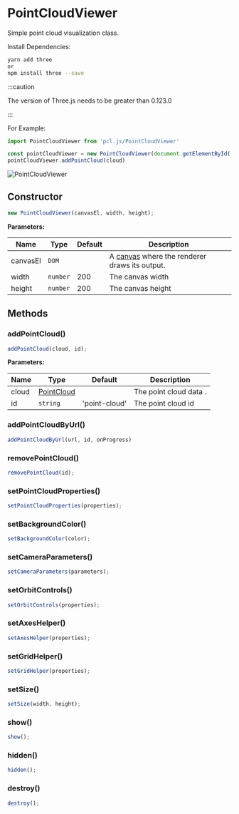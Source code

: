 # PointCloudViewer

Simple point cloud visualization class.

Install Dependencies:

```bash
yarn add three
or 
npm install three --save
```

:::caution

The version of Three.js needs to be greater than 0.123.0

:::

For Example:

```ts
import PointCloudViewer from 'pcl.js/PointCloudViewer'

const pointCloudViewer = new PointCloudViewer(document.getElementById('canvas'), 500, 500);
pointCloudViewer.addPointCloud(cloud)
```

![PointCloudViewer](/img/examples/PointCloudViewer.png)

## Constructor

```ts
new PointCloudViewer(canvasEl, width, height);
```

**Parameters:**

| Name     | Type     | Default | Description                                                                                                       |
| -------- | -------- | ------- | ----------------------------------------------------------------------------------------------------------------- |
| canvasEl | `DOM`    |         | A [canvas](https://developer.mozilla.org/en-US/docs/Web/HTML/Element/canvas) where the renderer draws its output. |
| width    | `number` | 200     | The canvas width                                                                                                  |
| height   | `number` | 200     | The canvas height                                                                                                 |

## Methods

### addPointCloud()

```ts
addPointCloud(cloud, id);
```

**Parameters:**

| Name  | Type                                                | Default       | Description            |
| ----- | --------------------------------------------------- | ------------- | ---------------------- |
| cloud | [PointCloud](/docs/api/basic-structures#pointcloud) |               | The point cloud data . |
| id    | `string`                                            | 'point-cloud' | The point cloud id     |

### addPointCloudByUrl()

```ts
addPointCloudByUrl(url, id, onProgress)
```

### removePointCloud()

```ts
removePointCloud(id);
```

### setPointCloudProperties()

```ts
setPointCloudProperties(properties);
```

### setBackgroundColor()

```ts
setBackgroundColor(color);
```

### setCameraParameters()

```ts
setCameraParameters(parameters);
```

### setOrbitControls()

```ts
setOrbitControls(properties);
```

### setAxesHelper()

```ts
setAxesHelper(properties);
```

### setGridHelper()

```ts
setGridHelper(properties);
```

### setSize()

```ts
setSize(width, height);
```

### show()

```ts
show();
```

### hidden()

```ts
hidden();
```

### destroy()

```ts
destroy();
```
